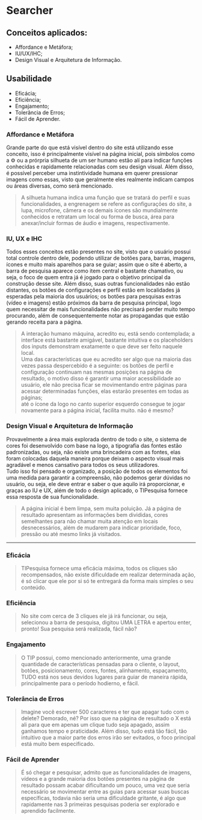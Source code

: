 # Searcher
## Conceitos aplicados:
- Affordance e Metáfora;
- IU/UX/IHC;
- Design Visual e Arquitetura de Informação.
## Usabilidade
- Eficácia;
- Eficiência;
- Engajamento;
- Tolerância de Erros;
- Fácil de Aprender.
### Affordance e Metáfora
Grande parte do que está visível dentro do site está utilizando esse conceito, isso é principalmente visível na página inicial, pois símbolos como a ⚙️ ou a prórpria silhueta de um ser humano estão alí para indicar funções conhecidas e rapidamente relacionadas com seu design visual. Além disso, é possível perceber uma instintividade humana em querer pressionar imagens como essas, visto que geralmente eles realmente indicam campos ou áreas diversas, como será mencionado.
> A silhueta humana indica uma função que se tratará do perfil e suas funcionalidades, a engrenagem se refere as configurações do site, a lupa, microfone, câmera e os demais ícones são mundialmente conhecidos e retratam um local ou forma de busca, área para anexar/incluir formas de áudio e imagens, respectivamente.
### IU, UX e IHC
Todos esses conceitos estão presentes no site, visto que o usuário possui total controle dentro dele, podendo utilizar de botões para, barras, imagens, ícones e muito mais aparelhos para se guiar; assim que o site é aberto, a barra de pesquisa aparece como item central e bastante chamativo, ou seja, o foco de quem entra já é jogado para o objetivo principal da construção desse site. Além disso, suas outras funcionalidades não estão distantes, os botões de configurações e perfil estão em localidades já esperadas pela maioria dos usuários; os botões para pesquisas extras (vídeo e imagens) estão próximos da barra de pesquisa principal, logo quem necessitar de mais funcionalidades não precisará perder muito tempo procurando,
além de consequentemente notar as propagandas que estão gerando receita para a página.
> A interação humano máquina, acredito eu, está sendo contemplada; a interface está bastante amigável, bastante intuitiva e os placeholders dos inputs demonstram exatamente o que deve ser feito naquele local. 
> <br/>
> Uma das características que eu acredito ser algo que na maioria das vezes passa despercebido é a seguinte: os botões de perfil e configuração continuam nas mesmas posições na página de resultado,
> o motivo disso é garantir uma maior acessibilidade ao usuário, ele não precisa ficar se movimentando entre páginas para acessar determinadas funções, elas estarão presentes em todas as páginas;  
>até o ícone da logo no canto superior esquerdo consegue te jogar novamente para a página inicial, facilita muito. não é mesmo?
### Design Visual e Arquitetura de Informação
Provavelmente a área mais explorada dentro de todo o site, o sistema de cores foi desenvolvido com base na logo, a tipografia das fontes estão padronizadas, ou seja, não existe uma brincadeira com as fontes, elas foram colocadas daquela maneira porque deixam o aspecto visual mais agradável e menos cansativo para todos os seus utilizadores.
<br/>
Tudo isso foi pensado e organizado, a posição de todos os elementos foi uma medida para garantir a compreensão, não podemos gerar dúvidas no usuário, ou seja, ele deve entrar e saber o que aquilo irá proporcionar, e graças ao IU e UX, além de todo o design aplicado, o TIPesquisa fornece essa resposta de sua funcionalidade.
> A página inicial é bem limpa, sem muita poluição. Já a página de resultado apresentam as informações bem divididas, cores semelhantes para não chamar muita atenção em locais desnecessários, além de mudarem para indicar prioridade, foco, pressão ou até mesmo links já visitados.
<hr/>

### Eficácia
> TIPesquisa fornece uma eficácia máxima, todos os cliques são recompensados, não existe dificuldade em realizar determinada ação, é só clicar que ele por si só te entregará da forma mais simples o seu conteúdo.
### Eficiência
> No site com cerca de 3 cliques ele já irá funcionar, ou seja, selecionou a barra de pesquisa, digitou UMA LETRA e apertou enter, pronto! Sua pesquisa será realizada, fácil não?
### Engajamento
> O TIP possui, como mencionado anteriormente, uma grande quantidade de características pensadas para o cliente, o layout, botões, posicionamento, cores, fontes, alinhamento, espaçamento, TUDO está nos seus devidos lugares para guiar de maneira rápida, principalmente para o período hodierno, e fácil.
### Tolerância de Erros
> Imagine você escrever 500 caracteres e ter que apagar tudo com o delete? Demorado, né? Por isso que na página de resultado o X está ali para que em apenas um clique tudo seja apagado, assim ganhamos tempo e praticidade. Além disso, tudo está tão fácil, tão intuitivo que a maior parte dos erros irão ser evitados, o foco principal está muito bem especificado.
### Fácil de Aprender
> É só chegar e pesquisar, admito que as funcionalidades de imagens, vídeos e a grande maioria dos botões presentes na página de resultado possam acabar dificultando um pouco, uma vez que seria necessário se movimentar entre as guias para acessar suas buscas específicas, todavia não seria uma dificuldade gritante, é algo que rapidamente nas 3 primeiras pesquisas poderia ser explorado e aprendido facilmente.
